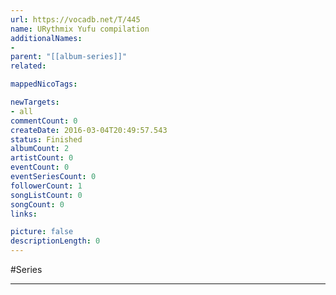 ```yaml
---
url: https://vocadb.net/T/445
name: URythmix Yufu compilation
additionalNames: 
- 
parent: "[[album-series]]"
related:

mappedNicoTags:

newTargets:
- all
commentCount: 0
createDate: 2016-03-04T20:49:57.543
status: Finished
albumCount: 2
artistCount: 0
eventCount: 0
eventSeriesCount: 0
followerCount: 1
songListCount: 0
songCount: 0
links: 

picture: false
descriptionLength: 0
---
```


#Series



---

